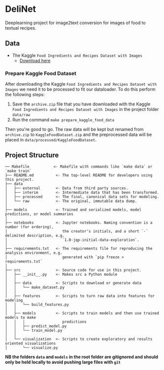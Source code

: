 # DeliNet
Deeplearning project for image2text conversion for images of food to textual recipes.

## Data
* The Kaggle `Food Ingredients and Recipes Dataset with Images`
    * [Download here](https://www.kaggle.com/datasets/pes12017000148/food-ingredients-and-recipe-dataset-with-images)

### Prepare Kaggle Food Dataset
After downloading the Kaggle `Food Ingredients and Recipes Dataset with Images` we need it to be processed to fit our dataloader.
To do this perform the following steps:
1. Save the `archive.zip` file that you have downloaded with the Kaggle `Food Ingredients and Recipes Dataset with Images` in the project folder `data/raw`
2. Run the command `make prepare_kaggle_food_data`

Then you're good to go.
The raw data will be kept but renamed from `archive.zip` to `KaggleFoodDataset.zip` and the preprocessed data will be placed in `data/processed/KaggleFoodDataset`.

## Project Structure
```
── Makefile           <- Makefile with commands like `make data` or `make train`
├── README.md          <- The top-level README for developers using this project.
├── data
│   ├── external       <- Data from third party sources.
│   ├── interim        <- Intermediate data that has been transformed.
│   ├── processed      <- The final, canonical data sets for modeling.
│   └── raw            <- The original, immutable data dump.
│
├── models             <- Trained and serialized models, model predictions, or model summaries
│
├── notebooks          <- Jupyter notebooks. Naming convention is a number (for ordering),
│                         the creator's initials, and a short `-` delimited description, e.g.
│                         `1.0-jqp-initial-data-exploration`.
│
├── requirements.txt   <- The requirements file for reproducing the analysis environment, e.g.
│                         generated with `pip freeze > requirements.txt`
│
├── src                <- Source code for use in this project.
│   ├── __init__.py    <- Makes src a Python module
│   │
│   ├── data           <- Scripts to download or generate data
│   │   └── make_dataset.py
│   │
│   ├── features       <- Scripts to turn raw data into features for modeling
│   │   └── build_features.py
│   │
│   ├── models         <- Scripts to train models and then use trained models to make
│   │   │                 predictions
│   │   ├── predict_model.py
│   │   └── train_model.py
│   │
│   └── visualization  <- Scripts to create exploratory and results oriented visualizations
│       └── visualize.py
```
**NB the folders `data` and `models` in the root folder are gitignored and should only be held locally to avoid pushing large files with `git`**
